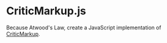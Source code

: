 CriticMarkup.js
===============

Because Atwood's Law, create a JavaScript implementation of [CriticMarkup][cm].

[cm]: http://criticmarkup.com/ "Plain Text Editing Markup for Humans"
